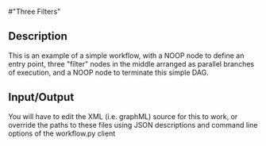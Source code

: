 #"Three Filters"
## Description
This is an example of a simple workflow, with a NOOP node to define
an entry point, three "filter" nodes in the middle arranged as parallel
branches of execution, and a NOOP node to terminate
this simple DAG.

## Input/Output
You will have to edit the XML (i.e. graphML) source for this to work, or
override the paths to these files using JSON descriptions and command
line options of the workflow.py client
